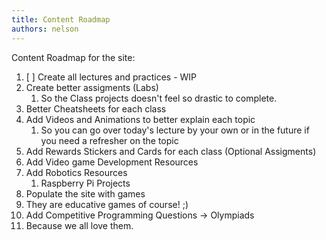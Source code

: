 ```yaml
---
title: Content Roadmap
authors: nelson
---
```



Content Roadmap for the site:

1. [ ] Create all lectures and practices - WIP
2. Create better assigments (Labs)
   1. So the Class projects doesn't feel so drastic to complete.
3. Better Cheatsheets for each class
4. Add Videos and Animations to better explain each topic
   1. So you can go over today's lecture by your own or in the future if you need a refresher on the topic
5. Add Rewards Stickers and Cards for each class (Optional Assigments)
6. Add Video game Development Resources
7. Add Robotics Resources
   1. Raspberry Pi Projects
8.  Populate the site with games
   2.  They are educative games of course! ;)
9.  Add Competitive Programming Questions -> Olympiads
   3. Because we all love them.